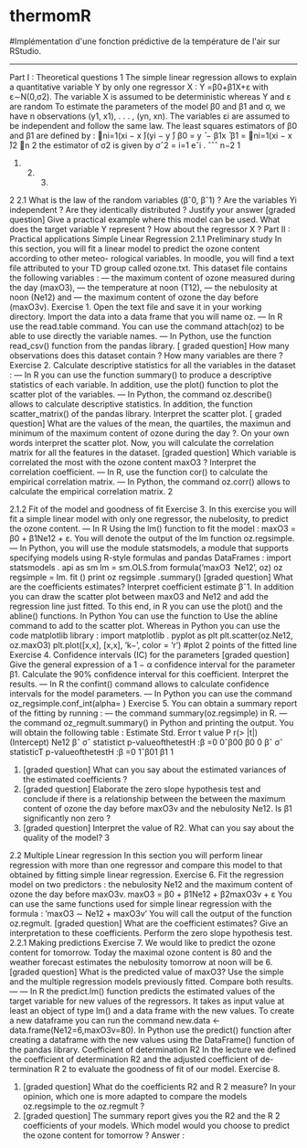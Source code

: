 # thermomR
#Implémentation d'une fonction prédictive de la température de l'air sur RStudio.

--------------

Part I : Theoretical questions
 1
The simple linear regression allows to explain a quantitative variable Y by only one regressor X : Y =β0+β1X+ε with ε∼N(0,σ2).
The variable X is assumed to be deterministic whereas Y and ε are random
To estimate the parameters of the model β0 and β1 and σ, we have n observations (y1, x1), . . . , (yn, xn). The variables εi are assumed to be independent and follow the same law. The least squares estimators
of β0 and β1 are defined by :
􏰀ni=1(xi − x ̄)(yi − y ̄) β0 = y ̄ − β1x ̄ β1 = 􏰀ni=1(xi − x ̄)2
􏰀n 2 the estimator of σ2 is given by σˆ2 = i=1 eˆi .
ˆˆˆ
  n−2
1
1. 2. 3.
2
2.1
What is the law of the random variables (βˆ0, βˆ1) ?
Are the variables Yi independent ? Are they identically distributed ? Justify your answer
[graded question] Give a practical example where this model can be used. What does the target variable Y represent ? How about the regressor X ?
Part II : Practical applications
Simple Linear Regression
2.1.1 Preliminary study
In this section, you will fit a linear model to predict the ozone content according to other meteo- rological variables. In moodle, you will find a text file attributed to your TD group called ozone.txt. This dataset file contains the following variables :
— the maximum content of ozone measured during the day (maxO3), — the temperature at noon (T12),
— the nebulosity at noon (Ne12) and
— the maximum content of ozone the day before (maxO3v).
Exercise 1. Open the text file and save it in your working directory. Import the data into a data frame that you will name oz.
— In R use the read.table command. You can use the command attach(oz) to be able to use directly the variable names.
— In Python, use the function read_csv() function from the pandas library.
[ graded question] How many observations does this dataset contain ? How many variables are there ?
Exercise 2. Calculate descriptive statistics for all the variables in the dataset :
— In R you can use the function summary() to produce a descriptive statistics of each variable. In
addition, use the plot() function to plot the scatter plot of the variables.
— In Python, the command oz.describe() allows to calculate descriptive statistics. In addition, the function scatter_matrix() of the pandas library.
Interpret the scatter plot.
[ graded question] What are the values of the mean, the quartiles, the maximun and minimum of the maximum content of ozone during the day ?. On your own words interpret the scatter plot.
Now, you will calculate the correlation matrix for all the features in the dataset.
[graded question] Which variable is correlated the most with the ozone content maxO3 ? Interpret the correlation coefficient.
— In R, use the function cor() to calculate the empirical correlation matrix.
— In Python, the command oz.corr() allows to calculate the empirical correlation matrix.
         2

2.1.2 Fit of the model and goodness of fit
Exercise 3. In this exercise you will fit a simple linear model with only one regressor, the nubelosity,
to predict the ozone content.
— In R Using the lm() function to fit the model : maxO3 = β0 + β1Ne12 + ε. You will denote the
output of the lm function oz.regsimple.
— In Python, you will use the module statsmodels, a module that supports specifying models
using R-style formulas and pandas DataFrames :
import statsmodels . api as sm
lm = sm.OLS.from formula(’maxO3  ̃ Ne12’, oz)
oz regsimple = lm. fit () print oz regsimple .summary()
[graded question] What are the coefficients estimates? Interpret coefficient estimate βˆ1.
In addition you can draw the scatter plot between maxO3 and Ne12 and add the regression line just fitted. To this end, in R you can use the plot() and the abline() functions. In Python You can use the function to Use the abline command to add to the scatter plot. Whereas in Python you can use the code matplotlib library :
import matplotlib . pyplot as plt
plt.scatter(oz.Ne12, oz.maxO3)
plt.plot([x,x], [x,x], ’k−’, color = ’r’) #plot 2 points of the fitted line
Exercise 4. Confidence intervals (IC) for the parameters
[graded question] Give the general expression of a 1 − α confidence interval for the parameter β1. Calculate the 90% confidence interval for this coefficient. Interpret the results.
— In R the confint() command allows to calculate confidence intervals for the model parameters. — In Python you can use the command oz_regsimple.conf_int(alpha= )
Exercise 5. You can obtain a summary report of the fitting by running :
— the command summary(oz.regsimple) in R.
— the command oz_regmult.summary() in Python and printing the output.
You will obtain the following table :
Estimate Std. Error t value P r(> |t|)
                             (Intercept)
Ne12
βˆ σˆ statistict p-valueofthetestH :β =0 0ˆβ00
β0 0
βˆ σˆ statisticT p-valueofthetestH :β =0 1ˆβ01
β1 1
1. [graded question] What can you say about the estimated variances of the estimated coefficients ?
2. [graded question] Elaborate the zero slope hypothesis test and conclude if there is a relationship between the between the maximum content of ozone the day before maxO3v and the nebulosity Ne12. Is β1 significantly non zero ?
3. [graded question] Interpret the value of R2. What can you say about the quality of the model?
3

2.2 Multiple Linear regression
In this section you will perform linear regression with more than one regressor and compare this model to that obtained by fitting simple linear regression.
Exercise 6. Fit the regression model on two predictors : the nebulosity Ne12 and the maximum content of ozone the day before maxO3v.
maxO3 = β0 + β1Ne12 + β2maxO3v + ε
You can use the same functions used for simple linear regression with the formula :
’maxO3 ∼ Ne12 + maxO3v’ You will call the output of the function oz.regmult.
[graded question] What are the coefficient estimates? Give an interpretation to these coefficients. Perform the zero slope hypothesis test.
2.2.1 Making predictions
Exercise 7. We would like to predict the ozone content for tomorrow. Today the maximal ozone
content is 80 and the weather forecast estimates the nebulosity tomorrow at noon will be 6.
[graded question] What is the predicted value of maxO3? Use the simple and the multiple regression models previously fitted. Compare both results.
—
—
In R the predict.lm() function predicts the estimated values of the target variable for new values of the regressors. It takes as input value at least an object of type lm() and a data frame with the new values. To create a new dataframe you can run the command new.data <- data.frame(Ne12=6,maxO3v=80).
In Python use the predict() function after creating a dataframe with the new values using the DataFrame() function of the pandas library.
          Coefficient of determination R2
In the lecture we defined the coefficient of determination R2 and the adjusted coefficient of de-
termination R ̄2 to evaluate the goodness of fit of our model. Exercise 8.
1. [graded question] What do the coefficients R2 and R ̄2 measure? In your opinion, which one is more adapted to compare the models oz.regsimple to the oz.regmult ?
2. [graded question] The summary report gives you the R2 and the R ̄2 coefficients of your models. Which model would you choose to predict the ozone content for tomorrow ?
Answer :
